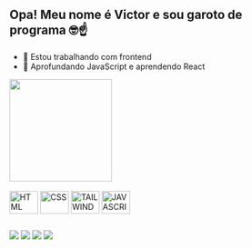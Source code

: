 ## Opa! Meu nome é Victor e sou garoto de programa 🤓☝️ 

- 🔭 Estou trabalhando com frontend
- 🌱 Aprofundando JavaScript e aprendendo React 

<a href="https://github.com/vmatusita" target="_blank">
  <img height=180em align="center" src="https://github-readme-stats.vercel.app/api/top-langs?username=vmatusita&layout=compact&langs_count=8&card_width=320&show_icons=true&theme=dark" />
</a>

<div style="display: inline_block"><br>
  <img align="center" alt="HTML" height="40" width="50" src="https://cdn.jsdelivr.net/gh/devicons/devicon@latest/icons/html5/html5-original.svg">
  <img align="center" alt="CSS" height="40" width="50" src="https://cdn.jsdelivr.net/gh/devicons/devicon@latest/icons/css3/css3-original.svg">
  <img align="center" alt="TAILWIND" height="40" width="50" src="https://cdn.jsdelivr.net/gh/devicons/devicon@latest/icons/tailwindcss/tailwindcss-original.svg">
  <img align="center" alt="JAVASCRIPT" height="40" width="50" src="https://cdn.jsdelivr.net/gh/devicons/devicon@latest/icons/javascript/javascript-original.svg">
</div>

 ##

 <div> 
  <a href="https://instagram.com/victor_matusita" target="_blank"><img src="https://img.shields.io/badge/-Instagram-%23E4405F?style=for-the-badge&logo=instagram&logoColor=white" target="_blank"></a>
  <a href="http://wa.link/kzjnka" target="_blank"><img src="https://img.shields.io/badge/WhatsApp-25D366?style=for-the-badge&logo=whatsapp&logoColor=white" target="_blank"></a>
  <a href ="mailto:victormatusita@gmail.com"><img src="https://img.shields.io/badge/-Gmail-%23333?style=for-the-badge&logo=gmail&logoColor=white" target="_blank"></a>
  <a href="https://www.linkedin.com/in/victor-matusita-8b382a297/" target="_blank"><img src="https://img.shields.io/badge/-LinkedIn-%230077B5?style=for-the-badge&logo=linkedin&logoColor=white" target="_blank"></a> 
</div>

